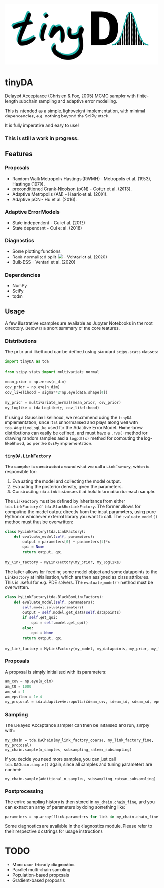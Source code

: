 <img src="./tinyDA.png" width="500">

# tinyDA
Delayed Acceptance (Christen & Fox, 2005) MCMC sampler with finite-length subchain sampling and adaptive error modelling. 

This is intended as a simple, lightweight implementation, with minimal dependencies, e.g. nothing beyond the SciPy stack. 

It is fully imperative and easy to use!

### This is still a work in progress.

## Features

### Proposals
* Random Walk Metropolis Hastings (RWMH) - Metropolis et al. (1953), Hastings (1970).
* preconditioned Crank-Nicolson (pCN) - Cotter et al. (2013).
* Adaptive Metropolis (AM) - Haario et al. (2001).
* Adaptive pCN - Hu et al. (2016).

### Adaptive Error Models
* State independent - Cui et al. (2012)
* State dependent - Cui et al. (2018)

### Diagnostics
* Some plotting functions
* Rank-normalised split-<img src="https://latex.codecogs.com/gif.latex?\hat{R} " />  - Vehtari et al. (2020)
* Bulk-ESS - Vehtari et al. (2020)

### Dependencies:
* NumPy
* SciPy
* tqdm

## Usage
A few illustrative examples are available as Jupyter Notebooks in the root directory. Below is a short summary of the core features.

### Distributions
The prior and likelihood can be defined using standard `scipy.stats` classes:
```python
import tinyDA as tda

from scipy.stats import multivariate_normal

mean_prior = np.zeros(n_dim)
cov_prior = np.eye(n_dim)
cov_likelihood = sigma**2*np.eye(data.shape[0])

my_prior = multivariate_normal(mean_prior, cov_prior)
my_loglike = tda.LogLike(y, cov_likelihood)
```
If using a Gaussian likelihood, we recommend using the `tinyDA` implementation, since it is unnormalised and plays along well with `tda.AdaptiveLogLike` used for the Adaptive Error Model. Home-brew distributions can easily be defined, and must have a `.rvs()` method for drawing random samples and a `logpdf(x)` method for computing the log-likelihood, as per the `SciPy` implementation.

### `tinyDA.LinkFactory`
The sampler is constructed around what we call a `LinkFactory`, which is responsible for:
1. Evaluating the model and collecting the model output.
2. Evaluating the posterior density, given the parameters.
3. Constructing `tda.Link` instances that hold information for each sample.

The `LinkFactory` must be defined by inheritance from either `tda.LinkFactory` or `tda.BlackBoxLinkFactory`. The former allows for computing the model output directly from the input parameters, using pure Python or whichever external library you want to call. The `evaluate_model()` method must thus be overwritten:

```python
class MyLinkFactory(tda.LinkFactory):
    def evaluate_model(self, parameters):
        output = parameters[0] + parameters[1]*x
        qoi = None
        return output, qoi

my_link_factory = MyLinkFactory(my_prior, my_loglike)
```

The latter allows for feeding some model object and some datapoints to the `LinkFactory` at initialisation, which are then assigned as class attributes. This is useful for e.g. PDE solvers. The `evaluate_model()` method must be overwritten.
```python
class MyLinkFactory(tda.BlackBoxLinkFactory):
    def evaluate_model(self, parameters):
        self.model.solve(parameters)
        output = self.model.get_data(self.datapoints)
        if self.get_qoi:
            qoi = self.model.get_qoi()
        else:
            qoi = None
        return output, qoi

my_link_factory = MyLinkFactory(my_model, my_datapoints, my_prior, my_loglike, get_qoi=True)
```
### Proposals
A proposal is simply initialised with its parameters:
```python
am_cov = np.eye(n_dim)
am_t0 = 1000
am_sd = 1
am_epsilon = 1e-6
my_proposal = tda.AdaptiveMetropolis(C0=am_cov, t0=am_t0, sd=am_sd, epsilon=am_epsilon)
```

### Sampling
The Delayed Acceptance sampler can then be initalised and run, simply with:
```
my_chain = tda.DAChain(my_link_factory_coarse, my_link_factory_fine, my_proposal)
my_chain.sample(n_samples, subsampling_rate=n_subsampling)
```
If you decide you need more samples, you can just call `tda.DAChain.sample()` again, since all samples and tuning parameters are cached:
```
my_chain.sample(additional_n_samples, subsampling_rate=n_subsampling)
```

### Postprocessing
The entire sampling history is then stored in `my_chain.chain_fine`, and you can extract an array of parameters by doing something like:
```python
parameters = np.array([link.parameters for link in my_chain.chain_fine])
```
Some diagnostics are available in the diagnostics module. Please refer to their respective dicstrings for usage instructions.

# TODO
* More user-friendly diagnostics
* Parallel multi-chain sampling
* Population-based proposals
* Gradient-based proposals

